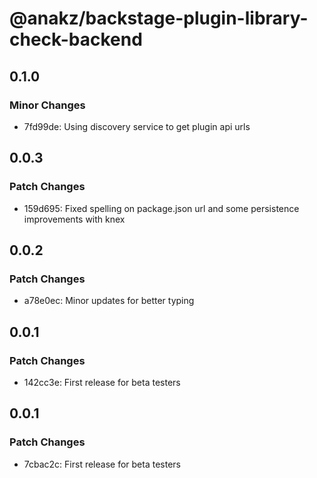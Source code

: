 # @anakz/backstage-plugin-library-check-backend

## 0.1.0

### Minor Changes

- 7fd99de: Using discovery service to get plugin api urls

## 0.0.3

### Patch Changes

- 159d695: Fixed spelling on package.json url and some persistence improvements with knex

## 0.0.2

### Patch Changes

- a78e0ec: Minor updates for better typing

## 0.0.1

### Patch Changes

- 142cc3e: First release for beta testers

## 0.0.1

### Patch Changes

- 7cbac2c: First release for beta testers
